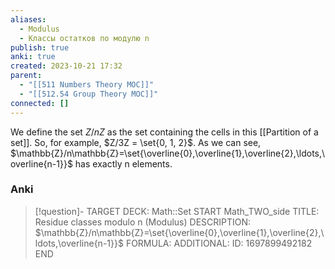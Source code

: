 ```yaml
---
aliases:
  - Modulus
  - Классы остатков по модулю n
publish: true
anki: true
created: 2023-10-21 17:32
parent:
  - "[[511 Numbers Theory MOC]]"
  - "[[512.54 Group Theory MOC]]"
connected: []
---
```


We define the set $Z/nZ$ as the set containing the cells in this [[Partition of a set]]. 
So, for example, $Z/3Z = \set{0, 1, 2}$. 
As we can see, $\mathbb{Z}/n\mathbb{Z}=\set{\overline{0},\overline{1},\overline{2},\ldots,\overline{n-1}}$ has exactly n elements.

### Anki
> [!question]-
TARGET DECK: Math::Set
START
Math_TWO_side
TITLE: Residue classes modulo n (Modulus)
DESCRIPTION: $\mathbb{Z}/n\mathbb{Z}=\set{\overline{0},\overline{1},\overline{2},\ldots,\overline{n-1}}$
FORMULA: 
ADDITIONAL:
ID: 1697899492182
END





